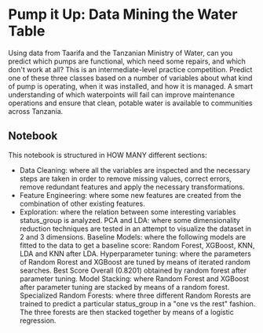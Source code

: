 # Pump it Up: Data Mining the Water Table

Using data from Taarifa and the Tanzanian Ministry of Water, can you predict which pumps are functional, which need some repairs, and which don't work at all? This is an intermediate-level practice competition. Predict one of these three classes based on a number of variables about what kind of pump is operating, when it was installed, and how it is managed. A smart understanding of which waterpoints will fail can improve maintenance operations and ensure that clean, potable water is available to communities across Tanzania.

## Notebook
This notebook is structured in HOW MANY different sections:
* Data Cleaning: where all the variables are inspected and the necessary steps are taken in order to remove missing values, correct errors, remove redundant features and apply the necessary transformations.
* Feature Engineering: where some new features are created from the combination of other existing features.
* Exploration: where the relation between some interesting variables status_group is analyzed.
PCA and LDA: where some dimensionality reduction techniques are tested in an attempt to visualize the dataset in 2 and 3 dimensions.
Baseline Models: where the following models are fitted to the data to get a baseline score: Random Forest, XGBoost, KNN, LDA and KNN after LDA.
Hyperparameter tuning: where the parameters of Random Rorest and XGBoost are tuned by means of iterated random searches. Best Score Overall (0.8201) obtained by random forest after parameter tuning.
Model Stacking: where Random Forest and XGBoost after parameter tuning are stacked by means of a random forest.
Specialized Random Forests: where three different Random Rorests are trained to predict a particular status_group in a "one vs the rest" fashion. The three forests are then stacked together by means of a logistic regression.
